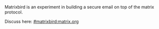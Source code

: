 Matrixbird is an experiment in building a secure email on top of the matrix protocol.


Discuss here: [#matrixbird:matrix.org](https://matrix.to/#/#matrixbird:matrix.org)

